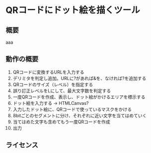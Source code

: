 # QRコードにドット絵を描くツール

## 概要

aaa

## 動作の概要

1. QRコードに変換するURLを入力する
2. デリミタを判定し追加。URLに?があれば&を、なければ?を追加する
3. QRコードのサイズ（レベル）を指定する
4. 誤り訂正レベルをLにして、最大文字数を判定する
5. 一度QRコードを作成、表示し、ドット絵がかけるエリアを標示する
6. ドット絵を入力する → HTMLCanvas?
7. 入力したドット絵に、QRコードで使っているマスクをかける
8. 8bitごとのセグメントに分け、それぞれに近い文字を当てはめていく
9. 当てはめた文字も含めてもう一度QRコードを作成
10. 出力

## ライセンス

